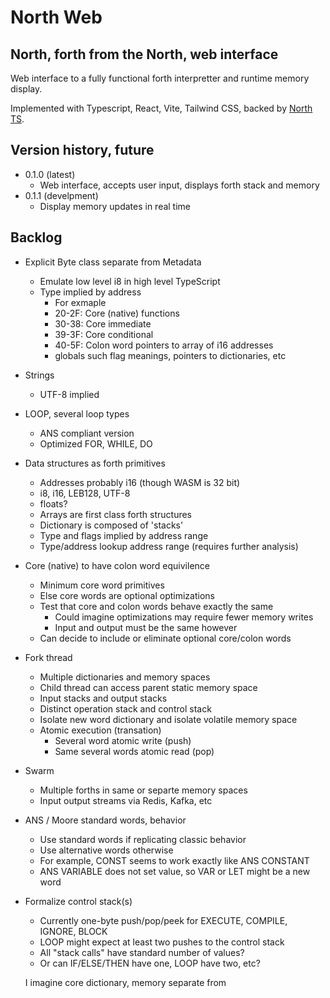 # North Web

## North, forth from the North, web interface

Web interface to a fully functional forth interpretter and runtime memory display.

Implemented with Typescript, React, Vite, Tailwind CSS, backed by [North TS](../TypeScript/README.md).

## Version history, future

- 0.1.0 (latest)
  - Web interface, accepts user input, displays forth stack and memory
- 0.1.1 (develpment)
  - Display memory updates in real time

## Backlog

- Explicit Byte class separate from Metadata
  - Emulate low level i8 in high level TypeScript
  - Type implied by address
    - For exmaple
    - 20-2F: Core (native) functions
    - 30-38: Core immediate
    - 39-3F: Core conditional
    - 40-5F: Colon word pointers to array of i16 addresses
    - globals such flag meanings, pointers to dictionaries, etc
- Strings
  - UTF-8 implied
- LOOP, several loop types
  - ANS compliant version
  - Optimized FOR, WHILE, DO
- Data structures as forth primitives
  - Addresses probably i16 (though WASM is 32 bit)
  - i8, i16, LEB128, UTF-8
  - floats?
  - Arrays are first class forth structures
  - Dictionary is composed of 'stacks'
  - Type and flags implied by address range
  - Type/address lookup address range (requires further analysis)
- Core (native) to have colon word equivilence
  - Minimum core word primitives
  - Else core words are optional optimizations
  - Test that core and colon words behave exactly the same
    - Could imagine optimizations may require fewer memory writes
    - Input and output must be the same however
  - Can decide to include or eliminate optional core/colon words
- Fork thread
  - Multiple dictionaries and memory spaces
  - Child thread can access parent static memory space
  - Input stacks and output stacks
  - Distinct operation stack and control stack
  - Isolate new word dictionary and isolate volatile memory space
  - Atomic execution (transation)
    - Several word atomic write (push)
    - Same several words atomic read (pop)
- Swarm
  - Multiple forths in same or separte memory spaces
  - Input output streams via Redis, Kafka, etc
- ANS / Moore standard words, behavior
  - Use standard words if replicating classic behavior
  - Use alternative words otherwise
  - For example, CONST seems to work exactly like ANS CONSTANT
  - ANS VARIABLE does not set value, so VAR or LET might be a new word
- Formalize control stack(s)
  - Currently one-byte push/pop/peek for EXECUTE, COMPILE, IGNORE, BLOCK
  - LOOP might expect at least two pushes to the control stack
  - All "stack calls" have standard number of values?
  - Or can IF/ELSE/THEN have one, LOOP have two, etc?



  I imagine core dictionary, memory separate from 
    





